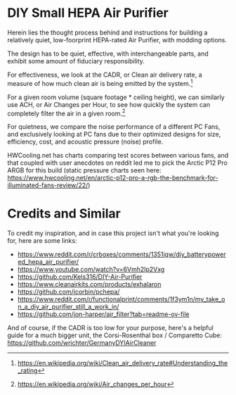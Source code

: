 # DIY Small HEPA Air Purifier
Herein lies the thought process behind and instructions for building a relatively quiet, low-foorprint HEPA-rated Air Purifier, with modding options.

The design has to be quiet, effective, with interchangeable parts, and exhibit some amount of fiduciary responsibility.

For effectiveness, we look at the CADR, or Clean air delivery rate, a measure of how much clean air is being emitted by the system.[^1]
[^1]: https://en.wikipedia.org/wiki/Clean_air_delivery_rate#Understanding_the_rating

For a given room volume (square footage * ceiling height), we can similarly use ACH, or Air Changes per Hour, to see how quickly the system can completely filter the air in a given room.[^2]
[^2]: https://en.wikipedia.org/wiki/Air_changes_per_hour

For quietness, we compare the noise performance of a different PC Fans, and exclusively looking at PC fans due to their optimized designs for size, efficiency, cost, and acoustic pressure (noise) profile. 

HWCooling.net has charts comparing test scores between various fans, and that coupled with user anecdotes on reddit led me to pick the Arctic P12 Pro ARGB for this build (static pressure charts seen here: https://www.hwcooling.net/en/arctic-p12-pro-a-rgb-the-benchmark-for-illuminated-fans-review/22/)

# Credits and Similar
To credit my inspiration, and in case this project isn't what you're looking for, here are some links:

* https://www.reddit.com/r/crboxes/comments/1351iqw/diy_batterypowered_hepa_air_purifier/
* https://www.youtube.com/watch?v=6Vmh2Ip2Vxg
* https://github.com/Kels316/DIY-Air-Purifier
* https://www.cleanairkits.com/products/exhalaron
* https://github.com/jcorbin/pchepa/
* https://www.reddit.com/r/functionalprint/comments/1f3ym1n/my_take_on_a_diy_air_purifier_still_a_work_in/
* https://github.com/jon-harper/air_filter?tab=readme-ov-file

And of course, if the CADR is too low for your purpose, here's a helpful guide for a much bigger unit, the Corsi-Rosenthal box / Comparetto Cube:
https://github.com/wrichter/GermanyDYIAirCleaner


